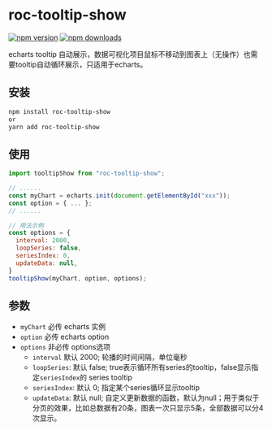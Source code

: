 # roc-tooltip-show

[![npm version](https://img.shields.io/npm/v/roc-tooltip-show.svg?logo=npm&style=flat-square)](https://www.npmjs.com/package/roc-tooltip-show)
[![npm downloads](https://img.shields.io/npm/dt/roc-tooltip-show.svg?style=flat-square)](https://www.npmjs.com/package/roc-tooltip-show)

echarts tooltip 自动展示，数据可视化项目鼠标不移动到图表上（无操作）也需要tooltip自动循环展示，只适用于echarts。

## 安装

```bash
npm install roc-tooltip-show
or
yarn add roc-tooltip-show
```

## 使用

```javascript
import tooltipShow from "roc-tooltip-show";

// ......
const myChart = echarts.init(document.getElementById("xxx"));
const option = { ... };
// ......

// 用法示例
const options = {
  interval: 2000,
  loopSeries: false,
  seriesIndex: 0,
  updateData: null,
}
tooltipShow(myChart, option, options);

```

## 参数
- ` myChart ` 必传 echarts 实例
- ` option ` 必传 echarts option
- ` options ` 非必传 options选项
  -  ` interval ` 默认 2000; 轮播的时间间隔，单位毫秒
  -  ` loopSeries `: 默认 false; true表示循环所有series的tooltip，false显示指定` seriesIndex `的 series tooltip
  -  ` seriesIndex `: 默认 0; 指定某个series循环显示tooltip
  -  ` updateData `: 默认 null; 自定义更新数据的函数，默认为null；用于类似于分页的效果，比如总数据有20条，图表一次只显示5条，全部数据可以分4次显示。
